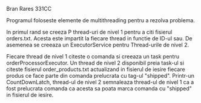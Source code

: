 Bran Rares 331CC

Programul foloseste elemente de multithreading pentru a rezolva problema.

In primul rand se creeza P thread-uri de nivel 1 pentru a citi fisierul orders.txt. Acesta este impartit la fiecare thread in functie de ID-ul sau. De asemenea se creeaza un ExecutorService pentru Thread-urile de nivel 2.

Fiecare thread de nivel 1 citeste o comanda si creeaza un task pentru orderProcessorExecutor. Un thread de nivel 2 disponibil preia task-ul si citeste fisierul order_products.txt actualizand in fisierul de iesire fiecare produs ce face parte din comanda prelucrata cu tag-ul "shipped". Printr-un CountDownLatch, thread-ul de nivel 2 semnaleaza thread-ul de nivel 1 ca a fost prelucrata comanda ca acesta sa poata marca comanda cu "shipped" in fisierul de iesire.